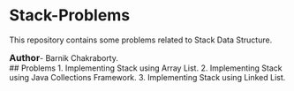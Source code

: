 # Stack-Problems
This repository contains some problems related to Stack Data Structure.
<br>
<h3 style = "display: inline">Author</h3>- Barnik Chakraborty.
<br>
## Problems
1. Implementing Stack using Array List.
2. Implementing Stack using Java Collections Framework.
3. Implementing Stack using Linked List.
